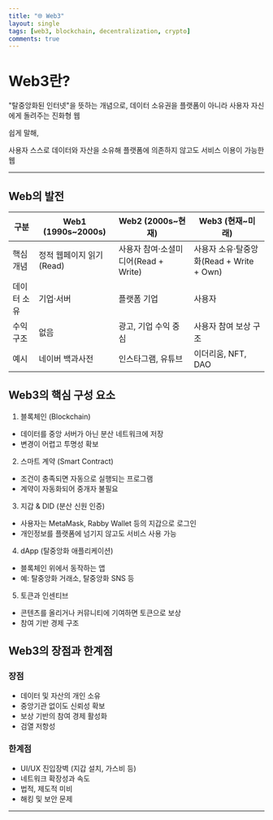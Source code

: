 ```yaml
---
title: "🌐 Web3"
layout: single
tags: [web3, blockchain, decentralization, crypto]
comments: true
---
```


# Web3란?

"탈중앙화된 인터넷"을 뜻하는 개념으로, 데이터 소유권을 플랫폼이 아니라 사용자 자신에게 돌려주는 진화형 웹

쉽게 말해,

사용자 스스로 데이터와 자산을 소유해 플랫폼에 의존하지 않고도 서비스 이용이 가능한 웹

---
## Web의 발전 

| 구분 | Web1 (1990s~2000s) | Web2 (2000s~현재) | Web3 (현재~미래) |
|------|-------------------|------------------|-------------------|
| 핵심 개념 | 정적 웹페이지 읽기(Read) | 사용자 참여·소셜미디어(Read + Write) | 사용자 소유·탈중앙화(Read + Write + Own) |
| 데이터 소유 | 기업·서버 | 플랫폼 기업 | 사용자 |
| 수익 구조 | 없음 | 광고, 기업 수익 중심 | 사용자 참여 보상 구조 |
| 예시 | 네이버 백과사전 | 인스타그램, 유튜브 | 이더리움, NFT, DAO |

## Web3의 핵심 구성 요소

1. 블록체인 (Blockchain)
- 데이터를 중앙 서버가 아닌 분산 네트워크에 저장
- 변경이 어렵고 투명성 확보

2. 스마트 계약 (Smart Contract)
- 조건이 충족되면 자동으로 실행되는 프로그램
- 계약이 자동화되어 중개자 불필요

3. 지갑 & DID (분산 신원 인증)
- 사용자는 MetaMask, Rabby Wallet 등의 지갑으로 로그인
- 개인정보를 플랫폼에 넘기지 않고도 서비스 사용 가능

4. dApp (탈중앙화 애플리케이션)
- 블록체인 위에서 동작하는 앱
- 예: 탈중앙화 거래소, 탈중앙화 SNS 등

5. 토큰과 인센티브
- 콘텐츠를 올리거나 커뮤니티에 기여하면 토큰으로 보상
- 참여 기반 경제 구조

## Web3의 장점과 한계점

### 장점
- 데이터 및 자산의 개인 소유
- 중앙기관 없이도 신뢰성 확보
- 보상 기반의 참여 경제 활성화
- 검열 저항성

### 한계점
- UI/UX 진입장벽 (지갑 설치, 가스비 등)
- 네트워크 확장성과 속도
- 법적, 제도적 미비
- 해킹 및 보안 문제
---
